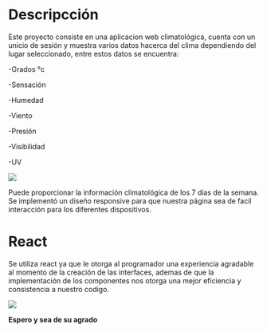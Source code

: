 # Descripcción

Este proyecto consiste en una aplicacion web climatológica, cuenta con un unicio de sesión y muestra varios datos hacerca del clima dependiendo del lugar seleccionado, entre estos datos se encuentra:

-Grados °c

-Sensación

-Humedad

-Viento

-Presión

-Visibilidad

-UV

![]([https://ovaciones.com/wp-content/uploads/2024/07/Ovaciones-5.webp](https://ovaciones.com/wp-content/uploads/2024/09/Ova-2024-09-26T065828.041.png))

Puede proporcionar la información climatológica de los 7 dias de la semana. Se implementó un diseño responsive para que nuestra página sea de facil interacción para los diferentes dispositivos.

# React

Se utiliza react ya que le otorga al programador una experiencia agradable al momento de la creación de las interfaces, ademas de que la implementación de los componentes nos otorga una mejor eficiencia y consistencia a nuestro codigo.

![](https://miro.medium.com/0*upEqPV2WWQYQleWr.jpg)

**Espero y sea de su agrado**
